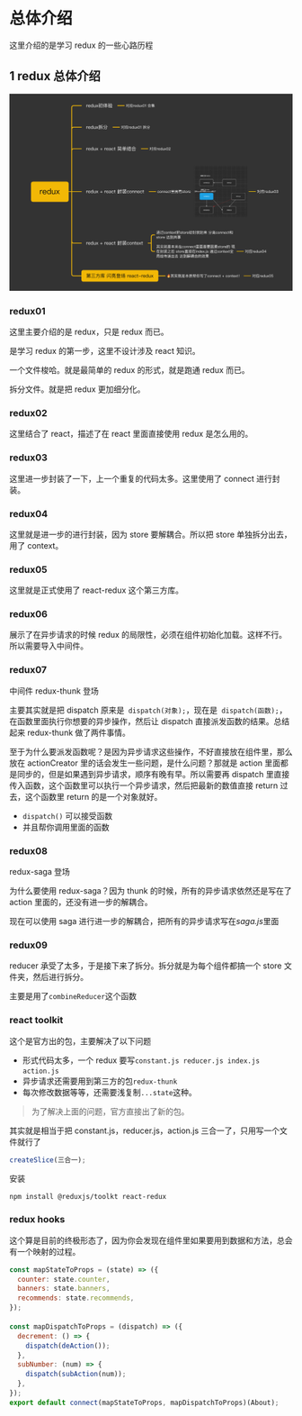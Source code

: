 # 总体介绍

这里介绍的是学习 redux 的一些心路历程

## 1 redux 总体介绍

![image-20220912234110212](https://raw.githubusercontent.com/chihokyo/image_host/develop/image-20220912234110212.png)

### redux01

这里主要介绍的是 redux，只是 redux 而已。

是学习 redux 的第一步，这里不设计涉及 react 知识。

一个文件梭哈。就是最简单的 redux 的形式，就是跑通 redux 而已。

拆分文件。就是把 redux 更加细分化。

### redux02

这里结合了 react，描述了在 react 里面直接使用 redux 是怎么用的。

### redux03

这里进一步封装了一下，上一个重复的代码太多。这里使用了 connect 进行封装。

### redux04

这里就是进一步的进行封装，因为 store 要解耦合。所以把 store 单独拆分出去，用了 context。

### redux05

这里就是正式使用了 react-redux 这个第三方库。

### redux06

展示了在异步请求的时候 redux 的局限性，必须在组件初始化加载。这样不行。所以需要导入中间件。

### redux07

中间件 redux-thunk 登场

主要其实就是把 dispatch 原来是` dispatch(对象);`，现在是` dispatch(函数);`，在函数里面执行你想要的异步操作，然后让 dispatch 直接派发函数的结果。总结起来 redux-thunk 做了两件事情。

至于为什么要派发函数呢？是因为异步请求这些操作，不好直接放在组件里，那么放在 actionCreator 里的话会发生一些问题，是什么问题？那就是 action 里面都是同步的，但是如果遇到异步请求，顺序有晚有早。所以需要再 dispatch 里直接传入函数，这个函数里可以执行一个异步请求，然后把最新的数值直接 return 过去，这个函数里 return 的是一个对象就好。

- `dispatch()` 可以接受函数
- 并且帮你调用里面的函数

### redux08

redux-saga 登场

为什么要使用 redux-saga？因为 thunk 的时候，所有的异步请求依然还是写在了 action 里面的，还没有进一步的解耦合。

现在可以使用 saga 进行进一步的解耦合，把所有的异步请求写在*saga.js*里面

### redux09

reducer 承受了太多，于是接下来了拆分。拆分就是为每个组件都搞一个 store 文件夹，然后进行拆分。

主要是用了`combineReducer`这个函数

### react toolkit

这个是官方出的包，主要解决了以下问题

- 形式代码太多，一个 redux 要写`constant.js reducer.js index.js action.js`
- 异步请求还需要用到第三方的包`redux-thunk`
- 每次修改数据等等，还需要浅复制`...state`这种。

> 为了解决上面的问题，官方直接出了新的包。

其实就是相当于把 constant.js，reducer.js，action.js 三合一了，只用写一个文件就行了

```jsx
createSlice(三合一);
```

安装

```bash
npm install @reduxjs/toolkt react-redux
```

### redux hooks

这个算是目前的终极形态了，因为你会发现在组件里如果要用到数据和方法，总会有一个映射的过程。

```jsx
const mapStateToProps = (state) => ({
  counter: state.counter,
  banners: state.banners,
  recommends: state.recommends,
});

const mapDispatchToProps = (dispatch) => ({
  decrement: () => {
    dispatch(deAction());
  },
  subNumber: (num) => {
    dispatch(subAction(num));
  },
});
export default connect(mapStateToProps, mapDispatchToProps)(About);
```
